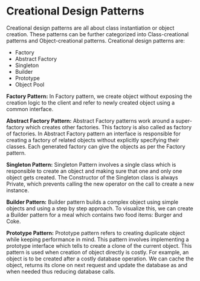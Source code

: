 # Creational Design Patterns

Creational design patterns are all about class instantiation or object creation. These patterns can be further categorized into Class-creational patterns and Object-creational patterns. Creational design patterns are:

-   Factory
-   Abstract Factory
-   Singleton
-   Builder
-   Prototype
-   Object Pool

**Factory Pattern:** In Factory pattern, we create object without exposing the creation logic to the client and refer to newly created object using a common interface.

**Abstract Factory Pattern:** Abstract Factory patterns work around a super-factory which creates other factories. This factory is also called as factory of factories. In Abstract Factory pattern an interface is responsible for creating a factory of related objects without explicitly specifying their classes. Each generated factory can give the objects as per the Factory pattern.

**Singleton Pattern:** Singleton Pattern involves a single class which is responsible to create an object and making sure that one and only one object gets created. The Constructor of the Singleton class is always Private, which prevents calling the new operator on the call to create a new instance.

**Builder Pattern:** Builder pattern builds a complex object using simple objects and using a step by step approach. To visualize this, we can create a Builder pattern for a meal which contains two food items: Burger and Coke.

**Prototype Pattern:** Prototype pattern refers to creating duplicate object while keeping performance in mind. This pattern involves implementing a prototype interface which tells to create a clone of the current object. This pattern is used when creation of object directly is costly. For example, an object is to be created after a costly database operation. We can cache the object, returns its clone on next request and update the database as and when needed thus reducing database calls.
